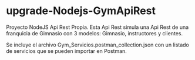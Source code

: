 # upgrade-Nodejs-GymApiRest

Proyecto NodeJS Api Rest Propia.  Esta Api Rest simula una Api Rest de una franquicia de Gimnasio con 3 modelos: Gimnasio, instructores y clientes. 

Se incluye el archivo Gym_Servicios.postman_collection.json con un listado de servicios que se pueden importar en Postman. 
